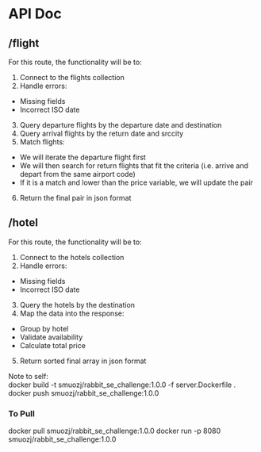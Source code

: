 # API Doc

## /flight
For this route, the functionality will be to:
1. Connect to the flights collection
2. Handle errors:
- Missing fields
- Incorrect ISO date
3. Query departure flights by the departure date and destination
4. Query arrival flights by the return date and srccity
5. Match flights:
- We will iterate the departure flight first
- We will then search for return flights that fit the criteria (i.e. arrive and depart from the same airport code)
- If it is a match and lower than the price variable, we will update the pair
6. Return the final pair in json format

## /hotel
For this route, the functionality will be to:
1. Connect to the hotels collection
2. Handle errors:
- Missing fields
- Incorrect ISO date
3. Query the hotels by the destination
4. Map the data into the response:
- Group by hotel
- Validate availability
- Calculate total price
5. Return sorted final array in json format

Note to self:<br>
docker build -t smuozj/rabbit_se_challenge:1.0.0 -f server.Dockerfile .<br>
docker push smuozj/rabbit_se_challenge:1.0.0

### To Pull
docker pull smuozj/rabbit_se_challenge:1.0.0
docker run -p 8080 smuozj/rabbit_se_challenge:1.0.0